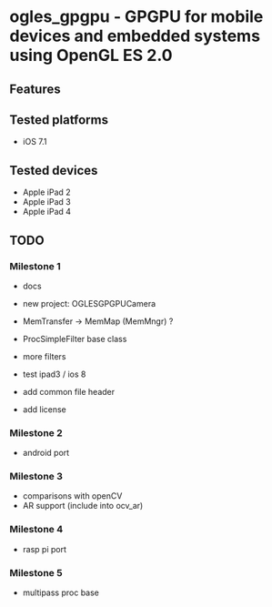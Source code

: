 # ogles_gpgpu - GPGPU for mobile devices and embedded systems using OpenGL ES 2.0

## Features

## Tested platforms

* iOS 7.1

## Tested devices

* Apple iPad 2
* Apple iPad 3
* Apple iPad 4

## TODO

### Milestone 1

* docs

* new project: OGLESGPGPUCamera
* MemTransfer -> MemMap (MemMngr) ?
* ProcSimpleFilter base class
* more filters

* test ipad3 / ios 8

* add common file header
* add license

### Milestone 2

* android port

### Milestone 3

* comparisons with openCV
* AR support (include into ocv_ar)

### Milestone 4

* rasp pi port

### Milestone 5

* multipass proc base